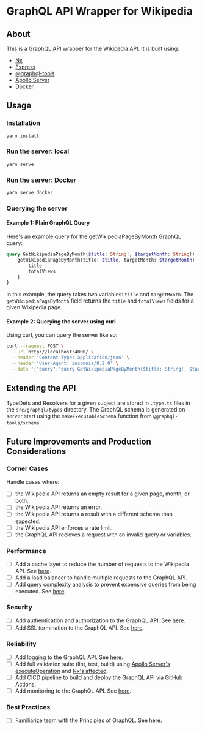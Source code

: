 # GraphQL API Wrapper for Wikipedia

## About

This is a GraphQL API wrapper for the Wikipedia API. It is built using:

- [Nx](https://www.nx.dev/)
- [Express](https://www.npmjs.com/package/express)
- [@graphql-tools](https://www.npmjs.com/package/@graphql-tools)
- [Apollo Server](https://www.npmjs.com/package/apollo-server)
- [Docker](https://www.npmjs.com/package/docker)

## Usage

### Installation

```bash
yarn install
```

### Run the server: local

```bash
yarn serve
```

### Run the server: Docker

```bash
yarn serve:docker
```

### Querying the server

#### Example 1: Plain GraphQL Query

Here's an example query for the getWikipediaPageByMonth GraphQL query:

```graphql
query GetWikipediaPageByMonth($title: String!, $targetMonth: String!) {
    getWikipediaPageByMonth(title: $title, targetMonth: $targetMonth) {
        title
        totalViews
    }
}
```

In this example, the query takes two variables: `title` and `targetMonth`. The `getWikipediaPageByMonth` field returns the `title` and `totalViews` fields for a given Wikipedia page.

#### Example 2: Querying the server using curl

Using curl, you can query the server like so:

```bash
curl --request POST \
  --url http://localhost:4000/ \
  --header 'Content-Type: application/json' \
  --header 'User-Agent: insomnia/8.2.0' \
  --data '{"query":"query GetWikipediaPageByMonth($title: String!, $targetMonth: String!) {\n  getWikipediaPageByMonth(title: $title, targetMonth: $targetMonth) {\n    title\n    totalViews\n  }\n}","operationName":"GetWikipediaPageByMonth","variables":{"title":"Husky","targetMonth":"2023-09"}}'
```

## Extending the API

TypeDefs and Resolvers for a given subject are stored in `.type.ts` files in the `src/graphql/types` directory. The GraphQL schema is generated on server start using the `makeExecutableSchema` function from `@graphql-tools/schema`.

## Future Improvements and Production Considerations

### Corner Cases

Handle cases where:

- [ ] the Wikipedia API returns an empty result for a given page, month, or both.
- [ ] the Wikipedia API returns an error.
- [ ] the Wikipedia API returns a result with a different schema than expected.
- [ ] the Wikipedia API enforces a rate limit.
- [ ] the GraphQL API recieves a request with an invalid query or variables.

### Performance

- [ ] Add a cache layer to reduce the number of requests to the Wikipedia API. See [here](https://www.apollographql.com/docs/apollo-server/performance/caching/).
- [ ] Add a load balancer to handle multiple requests to the GraphQL API.
- [ ] Add query complexity analysis to prevent expensive queries from being executed. See [here](https://www.apollographql.com/docs/apollo-server/performance/apq/).

### Security

- [ ] Add authentication and authorization to the GraphQL API. See [here](https://www.apollographql.com/docs/apollo-server/security/authentication/).
- [ ] Add SSL termination to the GraphQL API. See [here](https://www.apollographql.com/docs/apollo-server/security/terminating-ssl).

### Reliability

- [ ] Add logging to the GraphQL API. See [here](https://www.apollographql.com/docs/apollo-server/monitoring/logging/).
- [ ] Add full validation suite (lint, test, build) using [Apollo Server's executeOperation](https://www.apollographql.com/docs/apollo-server/testing/testing/) and [Nx's affected](https://nx.dev/nx-api/nx/documents/print-affected#printaffected).
- [ ] Add CICD pipeline to build and deploy the GraphQL API via GitHub Actions.
- [ ] Add monitoring to the GraphQL API. See [here](https://www.apollographql.com/docs/apollo-server/monitoring/metrics/).

### Best Practices

- [ ] Familiarize team with the Principles of GraphQL. See [here](https://principledgraphql.com/).
